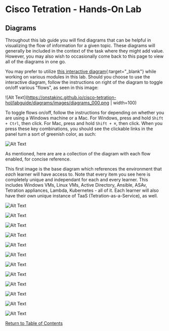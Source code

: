 # Cisco Tetration - Hands-On Lab
  
## Diagrams

Throughout this lab guide you will find diagrams that can be helpful in visualizing the flow of information for a given topic. These diagrams will generally be included in the context of the task where they might add value. However, you may also wish to occasionally come back to this page to view all of the diagrams in one go. 

You may prefer to utilize [this interactive diagram](https://www.lucidchart.com/documents/view/425e1b97-194e-413a-b793-0df939a87501){:target="_blank"} while working on various modules in this lab. Should you choose to use the interactive diagram, follow the instructions on right of the diagram to toggle on/off various "flows", as seen in this image:

![Alt Text](https://onstakinc.github.io/cisco-tetration-hol/labguide/diagrams/images/diagrams_000.png | width=100)  

To toggle flows on/off, follow the instructions for depending on whether you are using a Windows machine or a Mac. For Windows, press and hold `Shift + Ctrl`, then click. For Mac, press and hold `Shift + ⌘`, then click. When you press these key combinations, you should see the clickable links in the panel turn a sort of greenish color, as such:
  
![Alt Text](https://onstakinc.github.io/cisco-tetration-hol/labguide/diagrams/images/diagrams_001.png)  
  

As mentioned, here are are a collection of the diagram with each flow enabled, for concise reference. 

This first image is the base diagram which references the environment that _each_ learner will have access to. Note that every item you see here is completely unique and independant for each and every learner. This includes Windows VMs, Linux VMs, Active Directory, Ansible, ASAv, Tetration appliances, Lambda, Kubernetes - all of it. Each learner will also have their own unique instance of TaaS (Tetration-as-a-Service), as well. 

![Alt Text](https://onstakinc.github.io/cisco-tetration-hol/labguide/diagrams/images/diagrams_002.png)  
  

![Alt Text](https://onstakinc.github.io/cisco-tetration-hol/labguide/diagrams/images/diagrams_003.png)  
  
![Alt Text](https://onstakinc.github.io/cisco-tetration-hol/labguide/diagrams/images/diagrams_004.png)  
  
![Alt Text](https://onstakinc.github.io/cisco-tetration-hol/labguide/diagrams/images/diagrams_005.png)  
  
![Alt Text](https://onstakinc.github.io/cisco-tetration-hol/labguide/diagrams/images/diagrams_006.png)  
  
![Alt Text](https://onstakinc.github.io/cisco-tetration-hol/labguide/diagrams/images/diagrams_007.png)  
  
![Alt Text](https://onstakinc.github.io/cisco-tetration-hol/labguide/diagrams/images/diagrams_008.png)  
  
![Alt Text](https://onstakinc.github.io/cisco-tetration-hol/labguide/diagrams/images/diagrams_009.png)  
  
![Alt Text](https://onstakinc.github.io/cisco-tetration-hol/labguide/diagrams/images/diagrams_010.png)  
  
![Alt Text](https://onstakinc.github.io/cisco-tetration-hol/labguide/diagrams/images/diagrams_011.png)  
  
![Alt Text](https://onstakinc.github.io/cisco-tetration-hol/labguide/diagrams/images/diagrams_012.png)  
  
![Alt Text](https://onstakinc.github.io/cisco-tetration-hol/labguide/diagrams/images/diagrams_013.png)  
  
[Return to Table of Contents](https://onstakinc.github.io/cisco-tetration-hol/labguide/)
